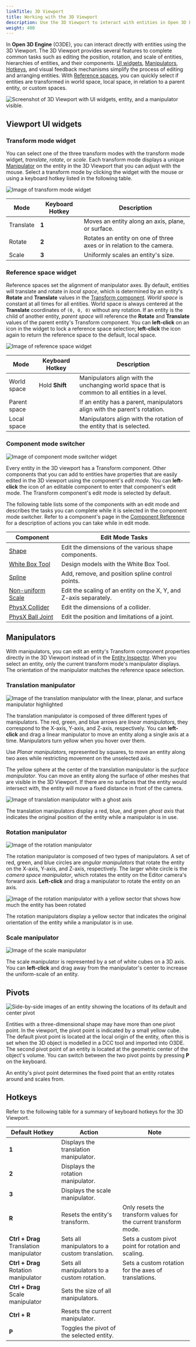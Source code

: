 ```yaml
---
linkTitle: 3D Viewport
title: Working with the 3D Viewport
description: Use the 3D Viewport to interact with entities in Open 3D Engine (O3DE).
weight: 400
---
```


In **Open 3D Engine** (O3DE), you can interact directly with entities using the 3D Viewport.  The 3D Viewport provides several features to complete common tasks such as editing the position, rotation, and scale of entities, hierarchies of entities, and their components.  [UI widgets](#ui-widgets), [Manipulators](#manipulators), [Hotkeys](#hotkeys), and visual feedback mechanisms simplify the process of editing and arranging entities. With [Reference spaces](reference-spaces), you can quickly select if entities are transformed in world space, local space, in relation to a parent entity, or custom spaces.

![Screenshot of 3D Viewport with UI widgets, entity, and a manipulator visible.](/images/user-guide/editor/3d-viewport.png)

## Viewport UI widgets

### Transform mode widget

You can select one of the three transform modes with the transform mode widget, _translate_, _rotate_, or _scale_.  Each transform mode displays a unique [Manipulator](#manipulators) on the entity in the 3D Viewport that you can adjust with the mouse.  Select a transform mode by clicking the widget with the mouse or using a keyboard hotkey listed in the following table. 

![Image of transform mode widget](/images/user-guide/editor/transform-widget.png)

| Mode | Keyboard Hotkey | Description |
| - | - | - |
| Translate | **1** | Moves an entity along an axis, plane, or surface. |
| Rotate | **2** | Rotates an entity on one of three axes or in relation to the camera. |
| Scale | **3** | Uniformly scales an entity's size. |

### Reference space widget

Reference spaces set the alignment of manipulator axes.  By default, entities will translate and rotate in _local space_, which is determined by an entity's **Rotate** and **Translate** values in the [Transform component](\docs\user-guide\components\reference\transform).  _World space_ is constant at all times for all entities.  World space is always centered at the **Translate** coordinates of `(0, 0, 0)` without any rotation.  If an entity is the child of another entity, _parent space_ will reference the **Rotate** and **Translate** values of the parent entity's Transform component.  You can **left-click** on an icon in the widget to lock a reference space selection; **left-click** the icon again to return the reference space to the default, local space.

![Image of reference space widget](/images/user-guide/editor/reference-space-widget.png)

| Mode | Keyboard Hotkey | Description |
| - | - | - |
| World space | Hold **Shift** | Manipulators align with the unchanging world space that is common to all entities in a level. |
| Parent space | | If an entity has a parent, manipulators align with the parent's rotation. |
| Local space | | Manipulators align with the rotation of the entity that is selected. |

### Component mode switcher

![Image of component mode switcher widget](/images/user-guide/editor/component-mode-switcher.png)

Every entity in the 3D viewport has a Transform component.  Other components that you can add to entities have properties that are easily edited in the 3D viewport using the component's _edit mode_.  You can **left-click** the icon of an editable component to enter that component's edit mode.  The Transform component's edit mode is selected by default. 

The following table lists some of the components with an edit mode and describes the tasks you can complete while it is selected in the component mode switcher.  Refer to a component's page in the [Component Reference](/docs/user-guide/components/reference/) for a description of actions you can take while in edit mode.

| Component | Edit Mode Tasks |
| - | - |
| [Shape](\docs\user-guide\components\reference\shape) | Edit the dimensions of the various shape components. |
| [White Box Tool](\docs\user-guide\components\reference\shape\white-box) | Design models with the White Box Tool. |
| [Spline](\docs\user-guide\components\reference\shape\spline) | Add, remove, and position spline control points. |
| [Non-uniform Scale](\docs\user-guide\components\reference\non-uniform-scale) | Edit the scaling of an entity on the X, Y, and Z-axis separately. |
| [PhysX Collider](\docs\user-guide\components\reference\physx\collider) | Edit the dimensions of a collider. |
| [PhysX Ball Joint](\docs\user-guide\components\reference\physx\ball-joint) | Edit the position and limitations of a joint. |

## Manipulators 

With manipulators, you can edit an entity's Transform component properties directly in the 3D Viewport instead of in the [Entity Inspector](.\..\entity-inspector).  When you select an entity, only the current transform mode's manipulator displays.  The orientation of the manipulator matches the reference space selection.

### Translation manipulator

![Image of the translation manipulator with the linear, planar, and surface manipulator highlighted](/images/user-guide/editor/transform-manipulator.png)

The translation manipulator is composed of three different types of manipulators. The red, green, and blue arrows are _linear manipulators_, they correspond to the X-axis, Y-axis, and Z-axis, respectively.  You can **left-click** and drag a linear manipulator to move an entity along a single axis at a time.  Manipulators turn yellow when you hover over them.

Use _Planar manipulators_, represented by squares, to move an entity along two axes while restricting movement on the unselected axis. 

The yellow sphere at the center of the translation manipulator is the _surface manipulator_.  You can move an entity along the surface of other meshes that are visible in the 3D Viewport.  If there are no surfaces that the entity would intersect with, the entity will move a fixed distance in front of the camera.

![Image of translation manipulator with a ghost axis](/images/user-guide/editor/ghost-axis.png)

The translation manipulators display a red, blue, and green _ghost axis_ that indicates the original position of the entity while a manipulator is in use.

### Rotation manipulator

![Image of the rotation manipulator](/images/user-guide/editor/rotation-manipulator.png)

The rotation manipulator is composed of two types of manipulators. A set of red, green, and blue circles are _angular manipulators_ that rotate the entity on the X-axis, Y-axis, and Z-axis, respectively.  The larger white circle is the _camera space manipulator_, which rotates the entity on the Editor camera's forward axis. **Left-click** and drag a manipulator to rotate the entity on an axis.

![Image of the rotation manipulator with a yellow sector that shows how much the entity has been rotated](/images/user-guide/editor/rotation-feedback.png)

The rotation manipulators display a yellow sector that indicates the original orientation of the entity while a manipulator is in use.

### Scale manipulator

![Image of the scale manipulator](/images/user-guide/editor/scale-manipulator.png)

The scale manipulator is represented by a set of white cubes on a 3D axis.  You can **left-click** and drag away from the manipulator's center to increase the uniform-scale of an entity.

## Pivots

![Side-by-side images of an entity showing the locations of its default and center pivot](/images/user-guide/editor/pivots.png)

Entities with a three-dimensional shape may have more than one pivot point.  In the viewport, the pivot point is indicated by a small yellow cube.  The default pivot point is located at the local origin of the entity, often this is set when the 3D object is modelled in a DCC tool and imported into O3DE.  The second pivot point of an entity is located at the geometric center of the object's volume.  You can switch between the two pivot points by pressing **P** on the keyboard.

An entity's pivot point determines the fixed point that an entity rotates around and scales from.

## Hotkeys

Refer to the following table for a summary of keyboard hotkeys for the 3D Viewport.

| Default Hotkey | Action | Note |
| - | - | - |
| **1** | Displays the translation manipulator. |  |
| **2** | Displays the rotation manipulator. |  |
| **3** | Displays the scale manipulator. |  |
| **R** | Resets the entity's transform. | Only resets the transform values for the current transform mode. |
| **Ctrl + Drag** Translation manipulator | Sets all manipulators to a custom translation. | Sets a custom pivot point for rotation and scaling. |
| **Ctrl + Drag** Rotation manipulator | Sets all manipulators to a custom rotation. | Sets a custom rotation for the axes of translations. |
| **Ctrl + Drag** Scale manipulator | Sets the size of all manipulators. |  |
| **Ctrl + R** | Resets the current manipulator. |  |
| **P** | Toggles the pivot of the selected entity. |  |

